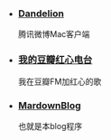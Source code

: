 - ### [Dandelion](/dandelion)

    腾讯微博Mac客户端

- ### [我的豆瓣红心电台](http://douban-heart.herokuapp.com/)

    我在豆瓣FM加红心的歌

- ### [MardownBlog](https://github.com/phaibin/MarkdownBlog)

    也就是本blog程序
